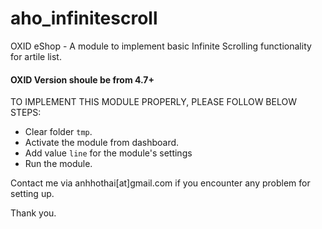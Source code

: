 aho_infinitescroll
==================

OXID eShop - A module to implement basic Infinite Scrolling functionality for artile list.

#### OXID Version shoule be from 4.7+

TO IMPLEMENT THIS MODULE PROPERLY, PLEASE FOLLOW BELOW STEPS:
 - Clear folder `tmp`.
 - Activate the module from dashboard.
 - Add value `line` for the module's settings
 - Run the module.

Contact me via anhhothai[at]gmail.com if you encounter any problem for setting up.

Thank you.
